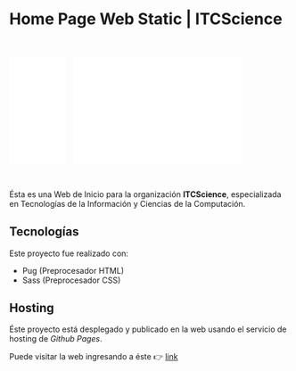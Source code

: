 # Home Page Web Static | ITCScience

<div style="display: flex; gap: 1rem; padding: 2rem 0">
  <img src="./assets/svg/brand-logo.svg" alt="logo" width="100px" />
  <img src="./assets/svg/brand-text.svg" alt="logo" width="300px" />
</div>

Ésta es una Web de Inicio para la organización **ITCScience**, especializada en Tecnologías de la Información y Ciencias de la Computación.

## Tecnologías

Este proyecto fue realizado con:

- Pug (Preprocesador HTML)
- Sass (Preprocesador CSS)

## Hosting

Éste proyecto está desplegado y publicado en la web usando el servicio de hosting de *Github Pages*.

Puede visitar la web ingresando a éste 👉 [link](https://fr4nkd3v.github.io/ITCScience-Home-Page/)